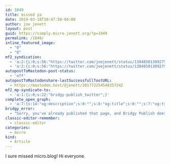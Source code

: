 ```yaml
---
id: 1049
title: missed ya
date: 2019-03-18T10:47:58-04:00
author: joe jenett
layout: post
guid: https://simply.micro.jenett.org/?p=1049
permalink: /1049/
inline_featured_image:
  - "0"
  - "0"
mf2_syndication:
  - 'a:2:{i:0;s:56:"https://twitter.com/joejenett/status/1384850130927591425";i:1;s:56:"https://twitter.com/joejenett/status/1107658618558693377";}'
  - 'a:2:{i:0;s:56:"https://twitter.com/joejenett/status/1384850130927591425";i:1;s:56:"https://twitter.com/joejenett/status/1107658618558693377";}'
autopostToMastodon-post-status:
  - 'off'
autopostToMastodonshare-lastSuccessfullTootURL:
  - https://mastodon.host/@jenett/101772254548357242
mf2_mp-syndicate-to:
  - 'a:1:{i:0;s:22:"bridgy-publish_twitter";}'
complete_open_graph:
  - 'a:7:{s:14:"og:description";s:0:"";s:8:"og:title";s:0:"";s:7:"og:type";s:0:"";s:12:"twitter:card";s:7:"summary";s:15:"twitter:creator";s:0:"";s:19:"twitter:description";s:0:"";s:8:"og:image";s:0:"";}'
bridgy_error:
  - "Sorry, you've already published that page, and Bridgy Publish doesn't support updating existing posts. Details: https://github.com/snarfed/bridgy/issues/84"
classic-editor-remember:
  - classic-editor
categories:
  - micro
kind:
  - Article
---
```

I sure missed micro.blog! Hi everyone.
